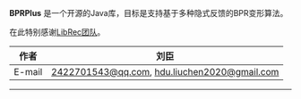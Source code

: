 **BPRPlus**  是一个开源的Java库，目标是支持基于多种隐式反馈的BPR变形算法。 

在此特别感谢[LibRec团队](https://github.com/guoguibing/librec)。

|作者|刘臣|
|---|---
|E-mail|2422701543@qq.com, hdu.liuchen2020@gmail.com

*****
